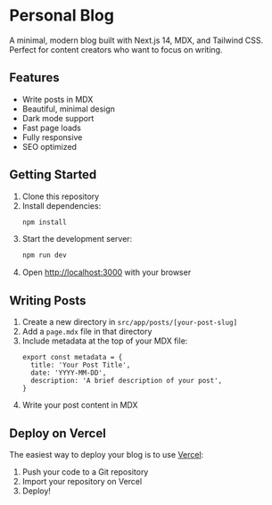 # Personal Blog

A minimal, modern blog built with Next.js 14, MDX, and Tailwind CSS. Perfect for content creators who want to focus on writing.

## Features

- Write posts in MDX
- Beautiful, minimal design
- Dark mode support
- Fast page loads
- Fully responsive
- SEO optimized

## Getting Started

1. Clone this repository
2. Install dependencies:
   ```bash
   npm install
   ```
3. Start the development server:
   ```bash
   npm run dev
   ```
4. Open [http://localhost:3000](http://localhost:3000) with your browser

## Writing Posts

1. Create a new directory in `src/app/posts/[your-post-slug]`
2. Add a `page.mdx` file in that directory
3. Include metadata at the top of your MDX file:
   ```mdx
   export const metadata = {
     title: 'Your Post Title',
     date: 'YYYY-MM-DD',
     description: 'A brief description of your post',
   }
   ```
4. Write your post content in MDX

## Deploy on Vercel

The easiest way to deploy your blog is to use [Vercel](https://vercel.com):

1. Push your code to a Git repository
2. Import your repository on Vercel
3. Deploy!
